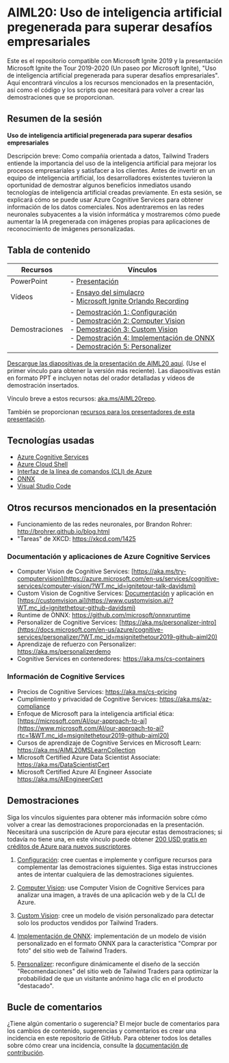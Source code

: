 # <a name="aiml20-using-pre-built-ai-to-solve-business-challenges"></a>AIML20: Uso de inteligencia artificial pregenerada para superar desafíos empresariales

Este es el repositorio compatible con Microsoft Ignite 2019 y la presentación Microsoft Ignite the Tour 2019-2020 (Un paseo por Microsoft Ignite), "Uso de inteligencia artificial pregenerada para superar desafíos empresariales". Aquí encontrará vínculos a los recursos mencionados en la presentación, así como el código y los scripts que necesitará para volver a crear las demostraciones que se proporcionan.

## <a name="session-abstract"></a>Resumen de la sesión

**Uso de inteligencia artificial pregenerada para superar desafíos empresariales**

Descripción breve: Como compañía orientada a datos, Tailwind Traders entiende la importancia del uso de la inteligencia artificial para mejorar los procesos empresariales y satisfacer a los clientes. Antes de invertir en un equipo de inteligencia artificial, los desarrolladores existentes tuvieron la oportunidad de demostrar algunos beneficios inmediatos usando tecnologías de inteligencia artificial creadas previamente. En esta sesión, se explicará cómo se puede usar Azure Cognitive Services para obtener información de los datos comerciales. Nos adentraremos en las redes neuronales subyacentes a la visión informática y mostraremos cómo puede aumentar la IA pregenerada con imágenes propias para aplicaciones de reconocimiento de imágenes personalizadas.

## <a name="table-of-content"></a>Tabla de contenido
 

| Recursos          | Vínculos                            |
|-------------------|----------------------------------|
| PowerPoint        | - [Presentación](presentations.md) |
| Vídeos            | - [Ensayo del simulacro](https://youtu.be/jRO-5g-HYuU) <br/>- [Microsoft Ignite Orlando Recording](https://myignite.techcommunity.microsoft.com/sessions/82987?source=sessions) |
| Demostraciones             | - [Demostración 1: Configuración ](https://github.com/microsoft/ignite-learning-paths-training-aiml/blob/master/aiml20/DEMO%20Setup.md) <br/>- [Demostración 2: Computer Vision](https://github.com/microsoft/ignite-learning-paths-training-aiml/blob/master/aiml20/DEMO%20Computer%20Vision.md) <br/>- [Demostración 3: Custom Vision](https://github.com/microsoft/ignite-learning-paths-training-aiml/blob/master/aiml20/DEMO%20Custom%20Vision.md)<br/>- [Demostración 4: Implementación de ONNX](https://github.com/microsoft/ignite-learning-paths-training-aiml/blob/master/aiml20/DEMO%20ONNX%20deployment.md) <br/>- [Demostración 5: Personalizer](https://github.com/microsoft/ignite-learning-paths-training-aiml/blob/master/aiml20/DEMO%20Personalizer.md) | 

[Descargue las diapositivas de la presentación de AIML20 aquí](presentations.md). (Use el primer vínculo para obtener la versión más reciente). Las diapositivas están en formato PPT e incluyen notas del orador detalladas y vídeos de demostración insertados.

Vínculo breve a estos recursos: [aka.ms/AIML20repo](https://aka.ms/AIML20repo). 

También se proporcionan [recursos para los presentadores de esta presentación](README-Presenters.md).



## <a name="technologies-used"></a>Tecnologías usadas

* [Azure Cognitive Services](https://docs.microsoft.com/en-us/azure/cognitive-services/?WT.mc_id=msignitethetour2019-github-aiml20)
* [Azure Cloud Shell](https://docs.microsoft.com/en-us/azure/cloud-shell/overview?WT.mc_id=msignitethetour2019-github-aiml20)
* [Interfaz de la línea de comandos (CLI) de Azure](https://docs.microsoft.com/en-us/cli/azure/?view=azure-cli-latest?WT.mc_id=msignitethetour2019-github-aiml20)
* [ONNX](https://github.com/onnx/onnx)
* [Visual Studio Code](https://code.visualstudio.com/)

## <a name="other-resources-mentioned-in-talk"></a>Otros recursos mencionados en la presentación

* Funcionamiento de las redes neuronales, por Brandon Rohrer: http://brohrer.github.io/blog.html
* "Tareas" de XKCD: https://xkcd.com/1425

### <a name="azure-cognitive-services-docs-and-apps"></a>Documentación y aplicaciones de Azure Cognitive Services

* Computer Vision de Cognitive Services: [https://aka.ms/try-computervision](https://azure.microsoft.com/en-us/services/cognitive-services/computer-vision/?WT.mc_id=ignitetour-talk-davidsmi)  
* Custom Vision de Cognitive Services: [Documentación](https://docs.microsoft.com/en-us/azure/cognitive-services/custom-vision-service/?WT.mc_id=ignitethetour-github-davidsmi) y aplicación en [https://customvision.ai](https://www.customvision.ai/?WT.mc_id=ignitethetour-github-davidsmi)
* Runtime de ONNX: https://github.com/microsoft/onnxruntime
* Personalizer de Cognitive Services: [https://aka.ms/personalizer-intro](https://docs.microsoft.com/en-us/azure/cognitive-services/personalizer/?WT.mc_id=msignitethetour2019-github-aiml20)
* Aprendizaje de refuerzo con Personalizer: https://aka.ms/personalizerdemo
* Cognitive Services en contenedores: https://aka.ms/cs-containers

### <a name="cognitive-services-information"></a>Información de Cognitive Services

* Precios de Cognitive Services: https://aka.ms/cs-pricing 
* Cumplimiento y privacidad de Cognitive Services: https://aka.ms/az-compliance
* Enfoque de Microsoft para la inteligencia artificial ética: [https://microsoft.com/AI/our-approach-to-ai](https://www.microsoft.com/AI/our-approach-to-ai?rtc=1&WT.mc_id=msignitethetour2019-github-aiml20)
* Cursos de aprendizaje de Cognitive Services en Microsoft Learn: https://aka.ms/AIML20MSLearnCollection
* Microsoft Certified Azure Data Scientist Associate: https://aka.ms/DataScientistCert 
* Microsoft Certified Azure AI Engineer Associate https://aka.ms/AIEngineerCert

## <a name="demonstrations"></a>Demostraciones

Siga los vínculos siguientes para obtener más información sobre cómo volver a crear las demostraciones proporcionadas en la presentación. Necesitará una suscripción de Azure para ejecutar estas demostraciones; si todavía no tiene una, en este vínculo puede obtener [200 USD gratis en créditos de Azure para nuevos suscriptores](https://aka.ms/azure-free-credits).

1. [Configuración](DEMO%20Setup.md): cree cuentas e implemente y configure recursos para complementar las demostraciones siguientes. Siga estas instrucciones antes de intentar cualquiera de las demostraciones siguientes.

1. [Computer Vision](DEMO%20Computer%20Vision.md): use Computer Vision de Cognitive Services para analizar una imagen, a través de una aplicación web y de la CLI de Azure.

1. [Custom Vision](DEMO%20Custom%20Vision.md): cree un modelo de visión personalizado para detectar solo los productos vendidos por Tailwind Traders.

1. [Implementación de ONNX](DEMO%20ONNX%20deployment.md): implementación de un modelo de visión personalizado en el formato ONNX para la característica "Comprar por foto" del sitio web de Tailwind Traders.

1. [Personalizer](DEMO%20Personalizer.md): reconfigure dinámicamente el diseño de la sección "Recomendaciones" del sitio web de Tailwind Traders para optimizar la probabilidad de que un visitante anónimo haga clic en el producto "destacado".

## <a name="feedback-loop"></a>Bucle de comentarios

¿Tiene algún comentario o sugerencia? El mejor bucle de comentarios para los cambios de contenido, sugerencias y comentarios es crear una incidencia en este repositorio de GitHub. Para obtener todos los detalles sobre cómo crear una incidencia, consulte la [documentación de contribución](../CONTRIBUTING.md).

